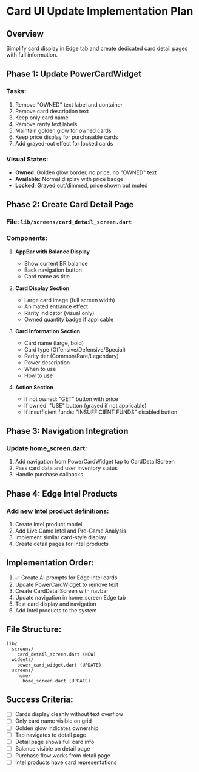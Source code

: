 # Card UI Update Implementation Plan

## Overview
Simplify card display in Edge tab and create dedicated card detail pages with full information.

## Phase 1: Update PowerCardWidget
### Tasks:
1. Remove "OWNED" text label and container
2. Remove card description text
3. Keep only card name
4. Remove rarity text labels
5. Maintain golden glow for owned cards
6. Keep price display for purchasable cards
7. Add grayed-out effect for locked cards

### Visual States:
- **Owned**: Golden glow border, no price, no "OWNED" text
- **Available**: Normal display with price badge
- **Locked**: Grayed out/dimmed, price shown but muted

## Phase 2: Create Card Detail Page
### File: `lib/screens/card_detail_screen.dart`

### Components:
1. **AppBar with Balance Display**
   - Show current BR balance
   - Back navigation button
   - Card name as title

2. **Card Display Section**
   - Large card image (full screen width)
   - Animated entrance effect
   - Rarity indicator (visual only)
   - Owned quantity badge if applicable

3. **Card Information Section**
   - Card name (large, bold)
   - Card type (Offensive/Defensive/Special)
   - Rarity tier (Common/Rare/Legendary)
   - Power description
   - When to use
   - How to use

4. **Action Section**
   - If not owned: "GET" button with price
   - If owned: "USE" button (grayed if not applicable)
   - If insufficient funds: "INSUFFICIENT FUNDS" disabled button

## Phase 3: Navigation Integration
### Update home_screen.dart:
1. Add navigation from PowerCardWidget tap to CardDetailScreen
2. Pass card data and user inventory status
3. Handle purchase callbacks

## Phase 4: Edge Intel Products
### Add new Intel product definitions:
1. Create Intel product model
2. Add Live Game Intel and Pre-Game Analysis
3. Implement similar card-style display
4. Create detail pages for Intel products

## Implementation Order:
1. ✅ Create AI prompts for Edge Intel cards
2. Update PowerCardWidget to remove text
3. Create CardDetailScreen with navbar
4. Update navigation in home_screen Edge tab
5. Test card display and navigation
6. Add Intel products to the system

## File Structure:
```
lib/
  screens/
    card_detail_screen.dart (NEW)
  widgets/
    power_card_widget.dart (UPDATE)
  screens/
    home/
      home_screen.dart (UPDATE)
```

## Success Criteria:
- [ ] Cards display cleanly without text overflow
- [ ] Only card name visible on grid
- [ ] Golden glow indicates ownership
- [ ] Tap navigates to detail page
- [ ] Detail page shows full card info
- [ ] Balance visible on detail page
- [ ] Purchase flow works from detail page
- [ ] Intel products have card representations